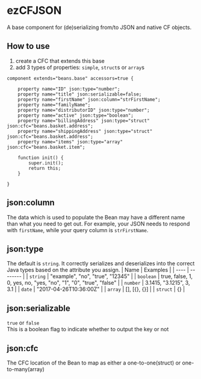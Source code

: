 # ezCFJSON
A base component for (de)serializing from/to JSON and native CF objects.

## How to use
1. create a CFC that extends this base
1. add 3 types of properties: `simple`, `struct`s or `array`s
```
component extends="beans.base" accessors=true {

	property name="ID" json:type="number";
	property name="title" json:serializable=false;
	property name="firstName" json:column="strFirstName";
	property name="familyName";
	property name="distributorID" json:type="number";
	property name="active" json:type="boolean";
	property name="billingAddress" json:type="struct" json:cfc="beans.basket.address";
	property name="shippingAddress" json:type="struct" json:cfc="beans.basket.address";
	property name="items" json:type="array" json:cfc="beans.basket.item";

	function init() {
		super.init();
		return this;
	}

}
```

## json:column
The data which is used to populate the Bean may have a different name than what you need to get out. For example, your JSON needs to respond with `firstName`, while your query column is `strFirstName`.

## json:type
The default is `string`. It correctly serializes and deserializes into the correct Java types based on the attribute you assign.
| Name | Examples |
| ---- | -------- |
| `string` | "example", "no", "true", "12345" |
| `boolean` | true, false, 1, 0, yes, no, "yes, "no", "1", "0", "true", "false" |
| `number` | 3.1415, "3.1215", 3, 3.1 |
| `date` | "2017-04-26T10:36:00Z" |
| `array` | [], [{}, {}] |
| `struct` | {} |


## json:serializable
`true` or `false`<br>
This is a boolean flag to indicate whether to output the key or not

## json:cfc
The CFC location of the Bean to map as either a one-to-one(struct) or one-to-many(array)
